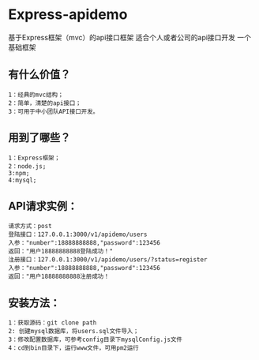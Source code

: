 # Express-apidemo
基于Express框架（mvc）的api接口框架
适合个人或者公司的api接口开发
一个基础框架

有什么价值？
----
    1：经典的mvc结构；
    2：简单，清楚的api接口；
    3：可用于中小团队API接口开发。

用到了哪些？
----
    1：Express框架；
    2：node.js;
    3:npm;
    4:mysql;

API请求实例：
----
    请求方式：post
    登陆接口：127.0.0.1:3000/v1/apidemo/users
    入参："number":18888888888,"password":123456
    返回："用户18888888888登陆成功！"
    注册接口：127.0.0.1:3000/v1/apidemo/users/?status=register
    入参："number":18888888888,"password":123456
    返回："用户18888888888注册成功！
    
安装方法：
----
    1：获取源码：git clone path
    2: 创建mysql数据库，将users.sql文件导入；
    3：修改配置数据库，可参考config目录下mysqlConfig.js文件
    4：cd到bin目录下，运行www文件，可用pm2运行
